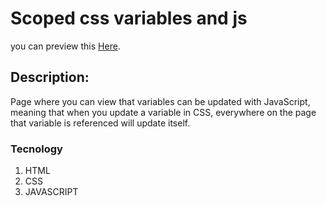 # Scoped css variables and js

you can preview this [Here](https://js3-cami.surge.sh/).

## Description:
Page where you can view that variables can be updated with JavaScript, meaning that when you update a variable in CSS, everywhere on the page that variable is referenced will update itself.

### Tecnology
1. HTML
2. CSS
3. JAVASCRIPT